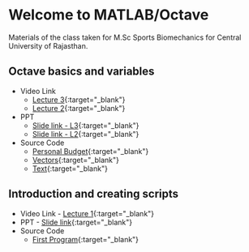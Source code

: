 # Welcome to MATLAB/Octave

Materials of the class taken for M.Sc Sports Biomechanics for Central University of Rajasthan.

## Octave basics and variables
* Video Link 
  * [Lecture 3](https://vimeo.com/449669557){:target="_blank"}
  * [Lecture 2](https://vimeo.com/449674442){:target="_blank"}
* PPT 
  * [Slide link - L3](https://1drv.ms/p/s!AjYQ58A0o7WTkTZ08Goj_YZlSs6o?e=C8aGjW){:target="_blank"}
  * [Slide link - L2](https://1drv.ms/p/s!AjYQ58A0o7WTkR4hTP-xzDhffIcU?e=wDBQqz){:target="_blank"}
* Source Code 
  * [Personal Budget](https://github.com/atulnag/Octave/blob/master/02_personalBudget-code.m){:target="_blank"}
  * [Vectors](https://github.com/atulnag/Octave/blob/master/03_createVectors.m){:target="_blank"}
  * [Text](https://github.com/atulnag/Octave/blob/master/04_workText.m){:target="_blank"}

## Introduction and creating scripts
* Video Link - [Lecture 1](https://vimeo.com/449673556){:target="_blank"}
* PPT - [Slide link](https://1drv.ms/p/s!AjYQ58A0o7WTkHpUhrV_oMRdEMzf?e=6je9Hg){:target="_blank"}
* Source Code 
  * [First Program](https://github.com/atulnag/Octave/blob/master/01_myFirstMatlabCode.m){:target="_blank"}



